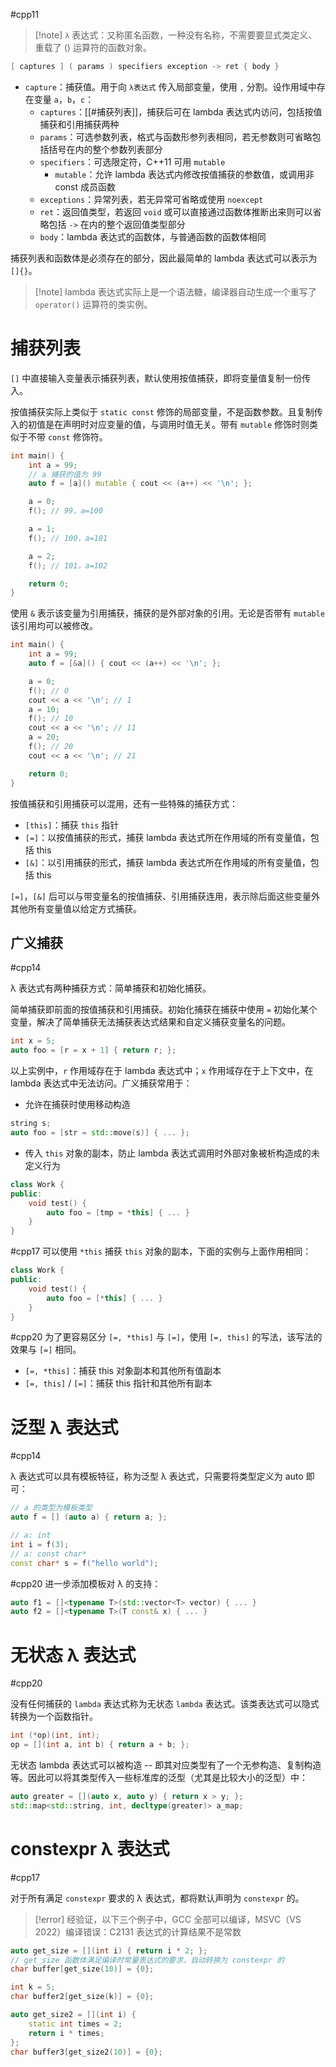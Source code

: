 #cpp11

> [!note] `λ` 表达式：又称匿名函数，一种没有名称，不需要要显式类定义、重载了 () 运算符的函数对象。

```cpp
[ captures ] ( params ) specifiers exception -> ret { body }
```

* `capture`：捕获值。用于向 `λ表达式` 传入局部变量，使用 `,` 分割。设作用域中存在变量 `a`，`b`，`c`：
    * `captures`：[[#捕获列表]]，捕获后可在 lambda 表达式内访问，包括按值捕获和引用捕获两种
    * `params`：可选参数列表，格式与函数形参列表相同，若无参数则可省略包括括号在内的整个参数列表部分
    * `specifiers`：可选限定符，C++11 可用 `mutable`
        * `mutable`：允许 lambda 表达式内修改按值捕获的参数值，或调用非 const 成员函数
    * `exceptions`：异常列表，若无异常可省略或使用 `noexcept`
    * `ret`：返回值类型，若返回 `void` 或可以直接通过函数体推断出来则可以省略包括 `->` 在内的整个返回值类型部分
    * `body`：lambda 表达式的函数体，与普通函数的函数体相同

捕获列表和函数体是必须存在的部分，因此最简单的 lambda 表达式可以表示为 `[]{}`。

>[!note] lambda 表达式实际上是一个语法糖，编译器自动生成一个重写了 `operator()` 运算符的类实例。
# 捕获列表

`[]` 中直接输入变量表示捕获列表，默认使用按值捕获，即将变量值复制一份传入。

按值捕获实际上类似于 `static const` 修饰的局部变量，不是函数参数。且复制传入的初值是在声明时对应变量的值，与调用时值无关。带有 `mutable` 修饰时则类似于不带 `const` 修饰符。

```cpp
int main() {
    int a = 99;
    // a 捕获的值为 99
    auto f = [a]() mutable { cout << (a++) << '\n'; };

    a = 0;
    f(); // 99，a=100

    a = 1;
    f(); // 100，a=101

    a = 2;
    f(); // 101，a=102

    return 0;
}
```

使用 `&` 表示该变量为引用捕获，捕获的是外部对象的引用。无论是否带有 `mutable` 该引用均可以被修改。

```cpp
int main() {
    int a = 99;
    auto f = [&a]() { cout << (a++) << '\n'; };

    a = 0;
    f(); // 0
    cout << a << '\n'; // 1
    a = 10;
    f(); // 10
    cout << a << '\n'; // 11
    a = 20;
    f(); // 20
    cout << a << '\n'; // 21

    return 0;
}
```

按值捕获和引用捕获可以混用，还有一些特殊的捕获方式：
* `[this]`：捕获 `this` 指针
* `[=]`：以按值捕获的形式，捕获 lambda 表达式所在作用域的所有变量值，包括 this
* `[&]`：以引用捕获的形式，捕获 lambda 表达式所在作用域的所有变量值，包括 this

`[=]`，`[&]` 后可以与带变量名的按值捕获、引用捕获连用，表示除后面这些变量外其他所有变量值以给定方式捕获。
## 广义捕获
#cpp14 

λ 表达式有两种捕获方式：简单捕获和初始化捕获。

简单捕获即前面的按值捕获和引用捕获。初始化捕获在捕获中使用 `=` 初始化某个变量，解决了简单捕获无法捕获表达式结果和自定义捕获变量名的问题。

```cpp
int x = 5;
auto foo = [r = x + 1] { return r; };
```

以上实例中，`r` 作用域存在于 lambda 表达式中；`x` 作用域存在于上下文中，在 lambda 表达式中无法访问。广义捕获常用于：

* 允许在捕获时使用移动构造

```cpp
string s;
auto foo = [str = std::move(s)] { ... };
```

* 传入 `this` 对象的副本，防止 lambda 表达式调用时外部对象被析构造成的未定义行为

```cpp
class Work {
public:
    void test() {
        auto foo = [tmp = *this] { ... }
    }
}
```

#cpp17 可以使用 `*this` 捕获 `this` 对象的副本，下面的实例与上面作用相同：

```cpp
class Work {
public:
    void test() {
        auto foo = [*this] { ... }
    }
}
```

#cpp20 为了更容易区分 `[=, *this]` 与 `[=]`，使用 `[=, this]` 的写法，该写法的效果与 `[=]` 相同。
* `[=, *this]`：捕获 this 对象副本和其他所有值副本
* `[=, this]` / `[=]`：捕获 this 指针和其他所有副本
# 泛型 λ 表达式
#cpp14 

λ 表达式可以具有模板特征，称为泛型 λ 表达式，只需要将类型定义为 auto 即可：

```cpp
// a 的类型为模板类型
auto f = [] (auto a) { return a; };

// a: int
int i = f(3);
// a: const char*
const char* s = f("hello world");
```

#cpp20 进一步添加模板对 λ 的支持：

```cpp
auto f1 = []<typename T>(std::vector<T> vector) { ... }
auto f2 = []<typename T>(T const& x) { ... }
```
# 无状态 λ 表达式
#cpp20

没有任何捕获的 `lambda` 表达式称为无状态 `lambda` 表达式。该类表达式可以隐式转换为一个函数指针。

```cpp
int (*op)(int, int);
op = [](int a, int b) { return a + b; };
```

无状态 lambda 表达式可以被构造 -- 即其对应类型有了一个无参构造、复制构造等。因此可以将其类型传入一些标准库的泛型（尤其是比较大小的泛型）中：

```cpp
auto greater = [](auto x, auto y) { return x > y; };
std::map<std::string, int, decltype(greater)> a_map;
```
# constexpr λ 表达式
#cpp17 

对于所有满足 `constexpr` 要求的 λ 表达式，都将默认声明为 `constexpr` 的。

> [!error] 经验证，以下三个例子中，GCC 全部可以编译，MSVC（VS 2022）编译错误：C2131 表达式的计算结果不是常数

```cpp title:'例1 正常编译通过'
auto get_size = [](int i) { return i * 2; };
// get_size 函数体满足编译时常量表达式的要求，自动转换为 constexpr 的
char buffer[get_size(10)] = {0};
```

```cpp title:例2
int k = 5;
char buffer2[get_size(k)] = {0};
```

```cpp title:例3
auto get_size2 = [](int i) {
    static int times = 2;
    return i * times;
};
char buffer3[get_size2(10)] = {0};
```
